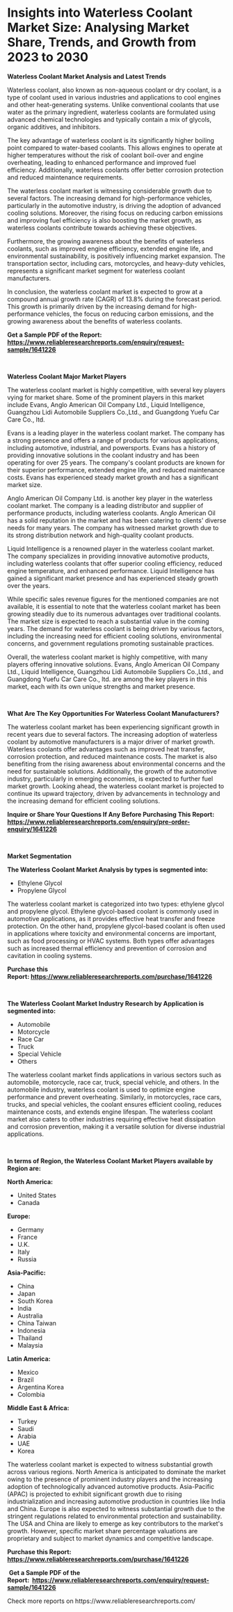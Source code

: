 <p><h1>Insights into Waterless Coolant Market Size: Analysing Market Share, Trends, and Growth from 2023 to 2030</h1></p><p><strong>Waterless Coolant Market Analysis and Latest Trends</strong></p>
<p><p>Waterless coolant, also known as non-aqueous coolant or dry coolant, is a type of coolant used in various industries and applications to cool engines and other heat-generating systems. Unlike conventional coolants that use water as the primary ingredient, waterless coolants are formulated using advanced chemical technologies and typically contain a mix of glycols, organic additives, and inhibitors.</p><p>The key advantage of waterless coolant is its significantly higher boiling point compared to water-based coolants. This allows engines to operate at higher temperatures without the risk of coolant boil-over and engine overheating, leading to enhanced performance and improved fuel efficiency. Additionally, waterless coolants offer better corrosion protection and reduced maintenance requirements.</p><p>The waterless coolant market is witnessing considerable growth due to several factors. The increasing demand for high-performance vehicles, particularly in the automotive industry, is driving the adoption of advanced cooling solutions. Moreover, the rising focus on reducing carbon emissions and improving fuel efficiency is also boosting the market growth, as waterless coolants contribute towards achieving these objectives.</p><p>Furthermore, the growing awareness about the benefits of waterless coolants, such as improved engine efficiency, extended engine life, and environmental sustainability, is positively influencing market expansion. The transportation sector, including cars, motorcycles, and heavy-duty vehicles, represents a significant market segment for waterless coolant manufacturers.</p><p>In conclusion, the waterless coolant market is expected to grow at a compound annual growth rate (CAGR) of 13.8% during the forecast period. This growth is primarily driven by the increasing demand for high-performance vehicles, the focus on reducing carbon emissions, and the growing awareness about the benefits of waterless coolants.</p></p>
<p><strong>Get a Sample PDF of the Report:&nbsp; <a href="https://www.reliableresearchreports.com/enquiry/request-sample/1641226">https://www.reliableresearchreports.com/enquiry/request-sample/1641226</a></strong></p>
<p>&nbsp;</p>
<p><strong>Waterless Coolant Major Market Players</strong></p>
<p><p>The waterless coolant market is highly competitive, with several key players vying for market share. Some of the prominent players in this market include Evans, Anglo American Oil Company Ltd., Liquid Intelligence, Guangzhou Lidi Automobile Suppliers Co.,Ltd., and Guangdong Yuefu Car Care Co., ltd.</p><p>Evans is a leading player in the waterless coolant market. The company has a strong presence and offers a range of products for various applications, including automotive, industrial, and powersports. Evans has a history of providing innovative solutions in the coolant industry and has been operating for over 25 years. The company's coolant products are known for their superior performance, extended engine life, and reduced maintenance costs. Evans has experienced steady market growth and has a significant market size.</p><p>Anglo American Oil Company Ltd. is another key player in the waterless coolant market. The company is a leading distributor and supplier of performance products, including waterless coolants. Anglo American Oil has a solid reputation in the market and has been catering to clients' diverse needs for many years. The company has witnessed market growth due to its strong distribution network and high-quality coolant products.</p><p>Liquid Intelligence is a renowned player in the waterless coolant market. The company specializes in providing innovative automotive products, including waterless coolants that offer superior cooling efficiency, reduced engine temperature, and enhanced performance. Liquid Intelligence has gained a significant market presence and has experienced steady growth over the years.</p><p>While specific sales revenue figures for the mentioned companies are not available, it is essential to note that the waterless coolant market has been growing steadily due to its numerous advantages over traditional coolants. The market size is expected to reach a substantial value in the coming years. The demand for waterless coolant is being driven by various factors, including the increasing need for efficient cooling solutions, environmental concerns, and government regulations promoting sustainable practices.</p><p>Overall, the waterless coolant market is highly competitive, with many players offering innovative solutions. Evans, Anglo American Oil Company Ltd., Liquid Intelligence, Guangzhou Lidi Automobile Suppliers Co.,Ltd., and Guangdong Yuefu Car Care Co., ltd. are among the key players in this market, each with its own unique strengths and market presence.</p></p>
<p>&nbsp;</p>
<p><strong>What Are The Key Opportunities For Waterless Coolant Manufacturers?</strong></p>
<p><p>The waterless coolant market has been experiencing significant growth in recent years due to several factors. The increasing adoption of waterless coolant by automotive manufacturers is a major driver of market growth. Waterless coolants offer advantages such as improved heat transfer, corrosion protection, and reduced maintenance costs. The market is also benefiting from the rising awareness about environmental concerns and the need for sustainable solutions. Additionally, the growth of the automotive industry, particularly in emerging economies, is expected to further fuel market growth. Looking ahead, the waterless coolant market is projected to continue its upward trajectory, driven by advancements in technology and the increasing demand for efficient cooling solutions.</p></p>
<p><strong>Inquire or Share Your Questions If Any Before Purchasing This Report: <a href="https://www.reliableresearchreports.com/enquiry/pre-order-enquiry/1641226">https://www.reliableresearchreports.com/enquiry/pre-order-enquiry/1641226</a></strong></p>
<p>&nbsp;</p>
<p><strong>Market Segmentation</strong></p>
<p><strong>The Waterless Coolant Market Analysis by types is segmented into:</strong></p>
<p><ul><li>Ethylene Glycol</li><li>Propylene Glycol</li></ul></p>
<p><p>The waterless coolant market is categorized into two types: ethylene glycol and propylene glycol. Ethylene glycol-based coolant is commonly used in automotive applications, as it provides effective heat transfer and freeze protection. On the other hand, propylene glycol-based coolant is often used in applications where toxicity and environmental concerns are important, such as food processing or HVAC systems. Both types offer advantages such as increased thermal efficiency and prevention of corrosion and cavitation in cooling systems.</p></p>
<p><strong>Purchase this Report:&nbsp;<a href="https://www.reliableresearchreports.com/purchase/1641226">https://www.reliableresearchreports.com/purchase/1641226</a></strong></p>
<p>&nbsp;</p>
<p><strong>The Waterless Coolant Market Industry Research by Application is segmented into:</strong></p>
<p><ul><li>Automobile</li><li>Motorcycle</li><li>Race Car</li><li>Truck</li><li>Special Vehicle</li><li>Others</li></ul></p>
<p><p>The waterless coolant market finds applications in various sectors such as automobile, motorcycle, race car, truck, special vehicle, and others. In the automobile industry, waterless coolant is used to optimize engine performance and prevent overheating. Similarly, in motorcycles, race cars, trucks, and special vehicles, the coolant ensures efficient cooling, reduces maintenance costs, and extends engine lifespan. The waterless coolant market also caters to other industries requiring effective heat dissipation and corrosion prevention, making it a versatile solution for diverse industrial applications.</p></p>
<p>&nbsp;</p>
<p><strong>In terms of Region, the Waterless Coolant Market Players available by Region are:</strong></p>
<p>
    <p> <strong> North America: </strong>
        <ul>
            <li>United States</li>
            <li>Canada</li>
        </ul>
        </p> 
    <p> <strong> Europe: </strong>
        <ul>
            <li>Germany</li>
            <li>France</li>
            <li>U.K.</li>
            <li>Italy</li>
            <li>Russia</li>
        </ul>
        </p> 
    <p> <strong> Asia-Pacific: </strong>
        <ul>
            <li>China</li>
            <li>Japan</li>
            <li>South Korea</li>
            <li>India</li>
            <li>Australia</li>
            <li>China Taiwan</li>
            <li>Indonesia</li>
            <li>Thailand</li>
            <li>Malaysia</li>
        </ul>
        </p> 
    <p> <strong> Latin America: </strong>
        <ul>
            <li>Mexico</li>
            <li>Brazil</li>
            <li>Argentina Korea</li>
            <li>Colombia</li>
        </ul>
        </p> 
    <p> <strong> Middle East & Africa: </strong>
        <ul>
            <li>Turkey</li>
            <li>Saudi</li>
            <li>Arabia</li>
            <li>UAE</li>
            <li>Korea</li>
        </ul>
    </p>
    </p>
<p><p>The waterless coolant market is expected to witness substantial growth across various regions. North America is anticipated to dominate the market owing to the presence of prominent industry players and the increasing adoption of technologically advanced automotive products. Asia-Pacific (APAC) is projected to exhibit significant growth due to rising industrialization and increasing automotive production in countries like India and China. Europe is also expected to witness substantial growth due to the stringent regulations related to environmental protection and sustainability. The USA and China are likely to emerge as key contributors to the market's growth. However, specific market share percentage valuations are proprietary and subject to market dynamics and competitive landscape.</p></p>
<p><strong>Purchase this Report: <a href="https://www.reliableresearchreports.com/purchase/1641226">https://www.reliableresearchreports.com/purchase/1641226</a></strong></p>
<p>&nbsp;<strong>Get a Sample PDF of the Report:&nbsp;&nbsp;<a href="https://www.reliableresearchreports.com/enquiry/request-sample/1641226">https://www.reliableresearchreports.com/enquiry/request-sample/1641226</a></strong></p>
<p><strong></strong></p>
<p>Check more reports on https://www.reliableresearchreports.com/</p>